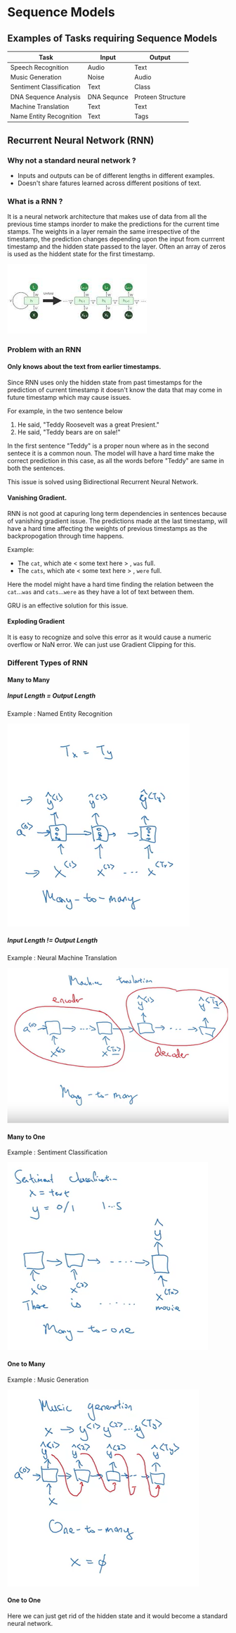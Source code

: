 # Sequence Models


## Examples of Tasks requiring Sequence Models 

| Task                      | Input                     | Output                    |
| ------------------------- | ------------------------- | ------------------------- |
| Speech Recognition        | Audio                     | Text                      |
| Music Generation          | Noise                     | Audio                     |
| Sentiment Classification  | Text                      | Class                     |
| DNA Sequence Analysis     | DNA Sequnce               | Proteen Structure         |
| Machine Translation       | Text                      | Text                      |
| Name Entity Recognition   | Text                      | Tags                      |


## Recurrent Neural Network (RNN)

### Why not a standard neural network ?

* Inputs and outputs can be of different lengths in different examples.
* Doesn't share fatures learned across different positions of text.

### What is a RNN ?

It is a neural network architecture that makes use of data from all the previous time stamps inorder to make the predictions for the current time stamps. The weights in a layer remain the same irrespective of the timestamp, the prediction changes depending upon the input from currrent timestamp and the hidden state passed to the layer. Often an array of zeros is used as the hiddent state for the first timestamp.

![Image of RNN architecture](media/rnn_arch_generic.png)

### Problem with an RNN

#### Only knows about the text from earlier timestamps.

Since RNN uses only the hidden state from past timestamps for the prediction of current timestamp it doesn't know the data that may come in future timestamp which may cause issues.

For example, in the two sentence below

1. He said, "Teddy Roosevelt was a great Presient."
1. He said, "Teddy bears are on sale!"

In the first sentence "Teddy" is a proper noun where as in the second sentece it is a common noun. The model will have a hard time make the correct prediction in this case, as all the words before "Teddy" are same in both the sentences. 

This issue is solved using Bidirectional Recurrent Neural Network.

#### Vanishing Gradient.

RNN is not good at capuring long term dependencies in sentences because of vanishing gradient issue. The predictions made at the last timestamp, will have a hard time affecting the weights of previous timestamps as the backpropogation through time happens.

Example:
* The `cat`, which ate < some text here > , `was` full.
* The `cats`, which ate < some text here > , `were` full.

Here the model might have a hard time finding the relation between the `cat`...`was` and `cats`...`were` as they have a lot of text between them.

GRU is an effective solution for this issue.

#### Exploding Gradient

It is easy to recognize and solve this error as it would cause a numeric overflow or NaN error. We can just use Gradient Clipping for this.


### Different Types of RNN

#### Many to Many

##### Input Length = Output Length

Example : Named Entity Recognition

![alt text](media/rnn_arch_many_to_many_equal_length.png)

##### Input Length != Output Length

Example : Neural Machine Translation

![alt text](media/rnn_arch_many_to_many.png)

#### Many to One

Example : Sentiment Classification

![alt text](media/rnn_arch_many_to_one.png)

#### One to Many

Example : Music Generation

![alt text](media/rnn_arch_one_to_many.png)

#### One to One

Here we can just get rid of the hidden state and it would become a standard neural network.
